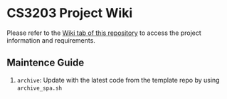 # CS3203 Project Wiki

Please refer to the [Wiki tab of this repository](../../wiki) to access the project information and requirements.

## Maintence Guide

1. `archive`: Update with the latest code from the template repo by using `archive_spa.sh`